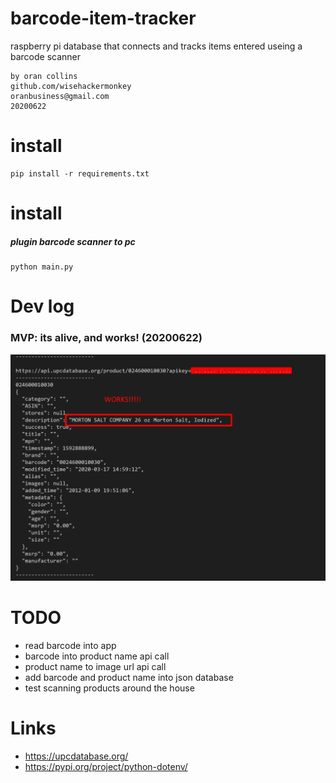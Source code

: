 # barcode-item-tracker
 raspberry pi database that connects and tracks items entered useing a barcode scanner

```
by oran collins
github.com/wisehackermonkey
oranbusiness@gmail.com
20200622
```

# install
```
pip install -r requirements.txt
```

# install
##### plugin barcode scanner to pc
```
python main.py
```

# Dev log
### MVP: its alive, and works! (20200622)
![](./Screenshot_5.png)

# TODO
- read barcode into app
- barcode into product name api call
- product name to image url api call
- add barcode and product name into json database
- test scanning products around the house


# Links
- https://upcdatabase.org/
- https://pypi.org/project/python-dotenv/
